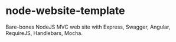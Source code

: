 node-website-template
=====================

Bare-bones NodeJS MVC web site with Express, Swagger, Angular, RequireJS, Handlebars, Mocha.
